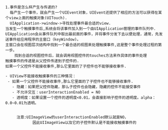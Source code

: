 	1.事件是怎么样产生与传递的?
      每产生一个事件，就会产生一个UIEvent对象，UIEvent还提供了相应的方法可以获得在某个view上面的触摸对象(UITouch).
      UIApplication->window->寻找处理事件最合适的view.
	当发生一个触摸事件后,系统会将该事件加入到一个由UIApplication管理的事件队列中.
	UIApplication会从事件队列中取出最前面的事件，并将事件分发下去以便处理，通常，先发送事件给应用程序的主窗口（keyWindow)。
	主窗口会在视图层次结构中找到一个最合适的视图来处理触摸事件,这是整个事件处理过程的第一步。
        找到合适的视图控件后，就会调用视图控件的touches方法来作具体的事件处理
	触摸事件的传递是从父控件传递到子控件的.
	如果一个父控件不能接收事件,那么它里面的了子控件也不能够接收事件.

```
- UIView不能接收触摸事件的三种情况：
 - 如果一个父控件不能接收事件,那么它里面的了子控件也不能够接收事件.
   - 隐藏：如果把父控件隐藏，那么子控件也会隐藏，隐藏的控件不能接受事件
   - 不允许交互：userInteractionEnabled = NO
   - 透明度：如果设置一个控件的透明度<0.01，会直接影响子控件的透明度。alpha：0.0~0.01为透明。


     注意:UIImageView的userInteractionEnabled默认就是NO，
			因此UIImageView以及它的子控件默认是不能接收触摸事件的
```